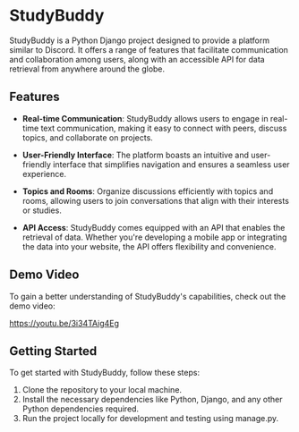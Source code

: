# StudyBuddy

StudyBuddy is a Python Django project designed to provide a platform similar to Discord. It offers a range of features that facilitate communication and collaboration among users, along with an accessible API for data retrieval from anywhere around the globe.

## Features

- **Real-time Communication**: StudyBuddy allows users to engage in real-time text communication, making it easy to connect with peers, discuss topics, and collaborate on projects.

- **User-Friendly Interface**: The platform boasts an intuitive and user-friendly interface that simplifies navigation and ensures a seamless user experience.

- **Topics and Rooms**: Organize discussions efficiently with topics and rooms, allowing users to join conversations that align with their interests or studies.

- **API Access**: StudyBuddy comes equipped with an API that enables the retrieval of data. Whether you're developing a mobile app or integrating the data into your website, the API offers flexibility and convenience.

## Demo Video

To gain a better understanding of StudyBuddy's capabilities, check out the demo video:

https://youtu.be/3i34TAig4Eg

## Getting Started

To get started with StudyBuddy, follow these steps:

1. Clone the repository to your local machine.
2. Install the necessary dependencies like Python, Django, and any other Python dependencies required.
3. Run the project locally for development and testing using manage.py.

